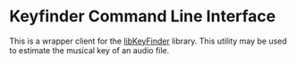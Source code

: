 # Keyfinder Command Line Interface

This is a wrapper client for the
[libKeyFinder](https://github.com/ibsh/libKeyFinder/) library. This utility may
be used to estimate the musical key of an audio file.
